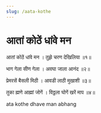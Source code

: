 ```yaml
---
slug: /aata-kothe
---
```


# आतां कोठें धांवे मन

आतां कोठें धांवे मन ।
तुझे चरण देखिलिया ॥१॥

भाग गेला सीण गेला ।
अवघा जाला आनंद ॥२॥

प्रेमरसें बैसली मिठी ।
आवडी लाठी मुखाशी ॥३॥

तुका ह्मणे आह्मां जोगें ।
विठ्ठला घोगें खरें माप ॥४॥



<span class='index-text'> ata kothe dhave man abhang</span>